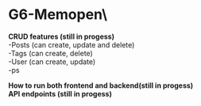# G6-Memopen\

**CRUD features (still in progess)**\
-Posts (can create, update and delete)\
-Tags (can create, delete)\
-User (can create, update)\
-ps

**How to run both frontend and backend(still in progess)**\
**API endpoints (still in progess)**
